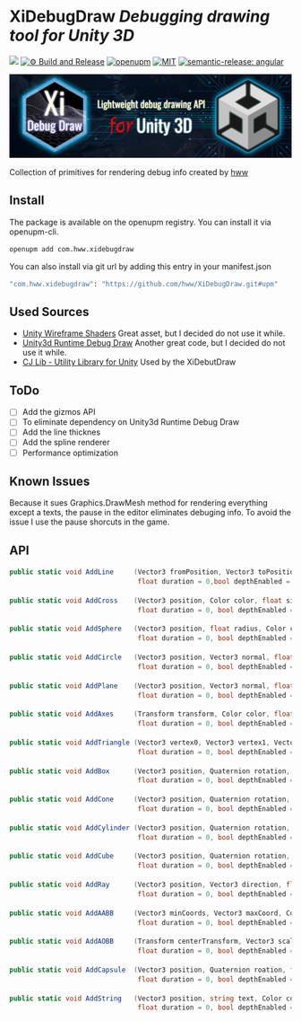 # XiDebugDraw _Debugging drawing tool for Unity 3D_

![](https://img.shields.io/badge/unity-2018.3%20or%20later-green.svg)
[![⚙ Build and Release](https://github.com/hww/XiDebugDraw/actions/workflows/ci.yml/badge.svg)](https://github.com/hww/XiDebugDraw/actions/workflows/ci.yml)
[![openupm](https://img.shields.io/npm/v/com.hww.xidebugdraw?label=openupm&registry_uri=https://package.openupm.com)](https://openupm.com/packages/com.hww.xidebugdraw/)
[![MIT](https://img.shields.io/github/license/hww/XiDebugDraw.svg)](https://github.com/hww/XiDebugDraw/blob/master/LICENSE)
[![semantic-release: angular](https://img.shields.io/badge/semantic--release-angular-e10079?logo=semantic-release)](https://github.com/semantic-release/semantic-release)

![XiDebugDraw Title Image](/Documentation/title_image.png)
 
Collection of primitives for rendering debug info created by [hww](https://github.com/hww)


## Install

The package is available on the openupm registry. You can install it via openupm-cli.

```bash
openupm add com.hww.xidebugdraw
```
You can also install via git url by adding this entry in your manifest.json

```bash
"com.hww.xidebugdraw": "https://github.com/hww/XiDebugDraw.git#upm"
```

## Used Sources

- [Unity Wireframe Shaders](https://github.com/Chaser324/unity-wireframe) Great asset, but I decided do not use it while.
- [Unity3d Runtime Debug Draw](https://github.com/jagt/unity3d-runtime-debug-draw) Another great code, but I decided do not use it while.
- [CJ Lib - Utility Library for Unity](https://github.com/TheAllenChou/unity-cj-lib) Used by the XiDebutDraw 

## ToDo

- [ ] Add the gizmos API
- [ ] To eliminate dependency on Unity3d Runtime Debug Draw
- [ ] Add the line thicknes
- [ ] Add the spline renderer
- [ ] Performance optimization

## Known Issues

Because it sues Graphics.DrawMesh method for rendering everything except a texts, the pause in the editor eliminates debuging info.
To avoid the issue I use the pause shorcuts in the game.

## API


```C#
public static void AddLine     (Vector3 fromPosition, Vector3 toPosition,  Color color,  float lineWidth = 1.0f, 
                                float duration = 0,bool depthEnabled = true);
                           
public static void AddCross    (Vector3 position, Color color, float size,
                                float duration = 0, bool depthEnabled = true);
                            
public static void AddSphere   (Vector3 position, float radius, Color color,
                                float duration = 0, bool depthEnabled = true);
                             
public static void AddCircle   (Vector3 position, Vector3 normal, float radius, Color color,
                                float duration = 0, bool depthEnabled = true);
                             
public static void AddPlane    (Vector3 position, Vector3 normal, float size, Color color,
                                float duration = 0, bool depthEnabled = true);
                            
public static void AddAxes     (Transform transform, Color color, float size,
                                float duration = 0, bool depthEnabled = true);
                           
public static void AddTriangle (Vector3 vertex0, Vector3 vertex1, Vector3 vertex2, Color color, float lineWidth,
                                float duration = 0, bool depthEnabled = true);
                               
public static void AddBox      (Vector3 position, Quaternion rotation, Vector3 size, Color color,
                                float duration = 0, bool depthEnabled = true);
                          
public static void AddCone     (Vector3 position, Quaternion rotation, float radius, float height, Color color,
                                float duration = 0, bool depthEnabled = true);
                           
public static void AddCylinder (Vector3 position, Quaternion rotation, float radius, float height, Color color, 
                                float duration = 0, bool depthEnabled = true);

public static void AddCube     (Vector3 position, Quaternion rotation, float size, Color color, 
                                float duration = 0, bool depthEnabled = true);

public static void AddRay      (Vector3 position, Vector3 direction, float size, Color color, 
                                float duration = 0, bool depthEnabled = true);

public static void AddAABB     (Vector3 minCoords, Vector3 maxCoord, Color color, float lineWidth, 
                                float duration = 0, bool depthEnabled = true);

public static void AddAOBB     (Transform centerTransform, Vector3 scaleXYZ, Color color, float lineWidth, 
                                float duration = 0, bool depthEnabled = true);

public static void AddCapsule  (Vector3 position, Quaternion roation, float radius, float height, Color color, 
                                float duration = 0, bool depthEnabled = true);

public static void AddString   (Vector3 position, string text, Color color, float size = 0.1f, 
                                float duration = 0, bool depthEnabled = true);
```
